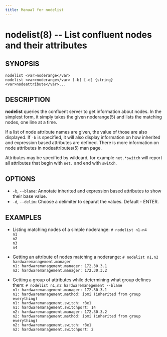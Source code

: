 ```yaml
---
title: Manual for nodelist
---
```


nodelist(8) -- List confluent nodes and their attributes
=========================================================

## SYNOPSIS

`nodelist <var>noderange</var>`  
`nodelist <var>noderange</var> [-b] [-d] {string} <var>nodeattribute</var>...`  

## DESCRIPTION

**nodelist** queries the confluent server to get information about nodes.  In
the simplest form, it simply takes the given noderange(5) and lists the
matching nodes, one line at a time.

If a list of node attribute names are given, the value of those are also
displayed.  If `-b` is specified, it will also display information on
how inherited and expression based attributes are defined.  There is more
information on node attributes in nodeattributes(5) man page.

Attributes may be specified by wildcard, for example `net.*switch` will report
all attributes that begin with `net.` and end with `switch`.

## OPTIONS

* `-b`, `--blame`:
  Annotate inherited and expression based attributes to show their base value.
* `-d`, `--delim`:
  Choose a delimiter to separat the values. Default - ENTER.
## EXAMPLES
* Listing matching nodes of a simple noderange:
  `# nodelist n1-n4`  
  `n1`  
  `n2`  
  `n3`  
  `n4`  

* Getting an attribute of nodes matching a noderange:
  `# nodelist n1,n2 hardwaremanagement.manager`  
  `n1: hardwaremanagement.manager: 172.30.3.1`  
  `n2: hardwaremanagement.manager: 172.30.3.2`  

* Getting a group of attributes while determining what group defines them:
  `# nodelist n1,n2 hardwaremanegement --blame`  
  `n1: hardwaremanagement.manager: 172.30.3.1`  
  `n1: hardwaremanagement.method: ipmi (inherited from group everything)`  
  `n1: hardwaremanagement.switch: r8e1`  
  `n1: hardwaremanagement.switchport: 14`  
  `n2: hardwaremanagement.manager: 172.30.3.2`  
  `n2: hardwaremanagement.method: ipmi (inherited from group everything)`  
  `n2: hardwaremanagement.switch: r8e1`  
  `n2: hardwaremanagement.switchport: 2`  


[SYNOPSIS]: #SYNOPSIS "SYNOPSIS"
[DESCRIPTION]: #DESCRIPTION "DESCRIPTION"
[OPTIONS]: #OPTIONS "OPTIONS"
[EXAMPLES]: #EXAMPLES "EXAMPLES"


[collate(1)]: collate.html
[collective(1)]: collective.html
[confetty(8)]: confetty.html
[confluent2hosts(8)]: confluent2hosts.html
[confluentdbutil(8)]: confluentdbutil.html
[confluent(8)]: confluent.html
[l2traceroute(8)]: l2traceroute.html
[nodeapply(8)]: nodeapply.html
[nodeattribexpressions(5)]: nodeattribexpressions.html
[nodeattrib(8)]: nodeattrib.html
[nodebmcpassword(8)]: nodebmcpassword.html
[nodebmcreset(8)]: nodebmcreset.html
[nodeboot(8)]: nodeboot.html
[nodeconfig(8)]: nodeconfig.html
[nodeconsole(8)]: nodeconsole.html
[nodedefine(8)]: nodedefine.html
[nodedeploy(8)]: nodedeploy.html
[nodediscover(8)]: nodediscover.html
[nodeeventlog(8)]: nodeeventlog.html
[nodefirmware(8)]: nodefirmware.html
[nodegroupattrib(8)]: nodegroupattrib.html
[nodegroupdefine(8)]: nodegroupdefine.html
[nodegrouplist(8)]: nodegrouplist.html
[nodegroupremove(8)]: nodegroupremove.html
[nodehealth(8)]: nodehealth.html
[nodeidentify(8)]: nodeidentify.html
[nodeinventory(8)]: nodeinventory.html
[nodelicense(8)]: nodelicense.html
[nodelist(8)]: nodelist.html
[nodemedia(8)]: nodemedia.html
[nodeping(8)]: nodeping.html
[nodepower(8)]: nodepower.html
[noderange(5)]: noderange.html
[noderemove(8)]: noderemove.html
[nodereseat(8)]: nodereseat.html
[nodersync(8)]: nodersync.html
[noderun(8)]: noderun.html
[nodesensors(8)]: nodesensors.html
[nodesetboot(8)]: nodesetboot.html
[nodeshell(8)]: nodeshell.html
[nodestorage(8)]: nodestorage.html
[nodesupport(8)]: nodesupport.html
[osdeploy(8)]: osdeploy.html
[stats(8)]: stats.html
